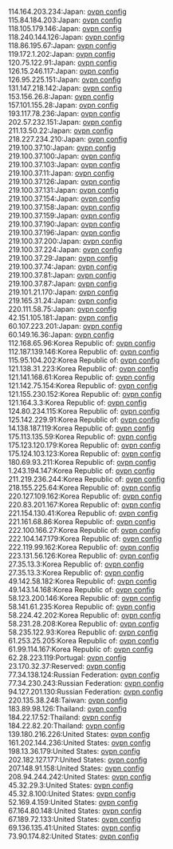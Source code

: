 114.164.203.234:Japan: [ovpn config](vpn/114_164_203_234.ovpn)  
115.84.184.203:Japan: [ovpn config](vpn/115_84_184_203.ovpn)  
118.105.179.146:Japan: [ovpn config](vpn/118_105_179_146.ovpn)  
118.240.144.126:Japan: [ovpn config](vpn/118_240_144_126.ovpn)  
118.86.195.67:Japan: [ovpn config](vpn/118_86_195_67.ovpn)  
119.172.1.202:Japan: [ovpn config](vpn/119_172_1_202.ovpn)  
120.75.122.91:Japan: [ovpn config](vpn/120_75_122_91.ovpn)  
126.15.246.117:Japan: [ovpn config](vpn/126_15_246_117.ovpn)  
126.95.225.151:Japan: [ovpn config](vpn/126_95_225_151.ovpn)  
131.147.218.142:Japan: [ovpn config](vpn/131_147_218_142.ovpn)  
153.156.26.8:Japan: [ovpn config](vpn/153_156_26_8.ovpn)  
157.101.155.28:Japan: [ovpn config](vpn/157_101_155_28.ovpn)  
193.117.78.236:Japan: [ovpn config](vpn/193_117_78_236.ovpn)  
202.57.232.151:Japan: [ovpn config](vpn/202_57_232_151.ovpn)  
211.13.50.22:Japan: [ovpn config](vpn/211_13_50_22.ovpn)  
218.227.234.210:Japan: [ovpn config](vpn/218_227_234_210.ovpn)  
219.100.37.10:Japan: [ovpn config](vpn/219_100_37_10.ovpn)  
219.100.37.100:Japan: [ovpn config](vpn/219_100_37_100.ovpn)  
219.100.37.103:Japan: [ovpn config](vpn/219_100_37_103.ovpn)  
219.100.37.11:Japan: [ovpn config](vpn/219_100_37_11.ovpn)  
219.100.37.126:Japan: [ovpn config](vpn/219_100_37_126.ovpn)  
219.100.37.131:Japan: [ovpn config](vpn/219_100_37_131.ovpn)  
219.100.37.154:Japan: [ovpn config](vpn/219_100_37_154.ovpn)  
219.100.37.158:Japan: [ovpn config](vpn/219_100_37_158.ovpn)  
219.100.37.159:Japan: [ovpn config](vpn/219_100_37_159.ovpn)  
219.100.37.190:Japan: [ovpn config](vpn/219_100_37_190.ovpn)  
219.100.37.196:Japan: [ovpn config](vpn/219_100_37_196.ovpn)  
219.100.37.200:Japan: [ovpn config](vpn/219_100_37_200.ovpn)  
219.100.37.224:Japan: [ovpn config](vpn/219_100_37_224.ovpn)  
219.100.37.29:Japan: [ovpn config](vpn/219_100_37_29.ovpn)  
219.100.37.74:Japan: [ovpn config](vpn/219_100_37_74.ovpn)  
219.100.37.81:Japan: [ovpn config](vpn/219_100_37_81.ovpn)  
219.100.37.87:Japan: [ovpn config](vpn/219_100_37_87.ovpn)  
219.101.21.170:Japan: [ovpn config](vpn/219_101_21_170.ovpn)  
219.165.31.24:Japan: [ovpn config](vpn/219_165_31_24.ovpn)  
220.111.58.75:Japan: [ovpn config](vpn/220_111_58_75.ovpn)  
42.151.105.181:Japan: [ovpn config](vpn/42_151_105_181.ovpn)  
60.107.223.201:Japan: [ovpn config](vpn/60_107_223_201.ovpn)  
60.149.16.36:Japan: [ovpn config](vpn/60_149_16_36.ovpn)  
112.168.65.96:Korea Republic of: [ovpn config](vpn/112_168_65_96.ovpn)  
112.187.139.146:Korea Republic of: [ovpn config](vpn/112_187_139_146.ovpn)  
115.95.104.202:Korea Republic of: [ovpn config](vpn/115_95_104_202.ovpn)  
121.138.31.223:Korea Republic of: [ovpn config](vpn/121_138_31_223.ovpn)  
121.141.168.61:Korea Republic of: [ovpn config](vpn/121_141_168_61.ovpn)  
121.142.75.154:Korea Republic of: [ovpn config](vpn/121_142_75_154.ovpn)  
121.155.230.152:Korea Republic of: [ovpn config](vpn/121_155_230_152.ovpn)  
121.164.3.3:Korea Republic of: [ovpn config](vpn/121_164_3_3.ovpn)  
124.80.234.115:Korea Republic of: [ovpn config](vpn/124_80_234_115.ovpn)  
125.142.229.91:Korea Republic of: [ovpn config](vpn/125_142_229_91.ovpn)  
14.138.187.119:Korea Republic of: [ovpn config](vpn/14_138_187_119.ovpn)  
175.113.135.59:Korea Republic of: [ovpn config](vpn/175_113_135_59.ovpn)  
175.123.120.179:Korea Republic of: [ovpn config](vpn/175_123_120_179.ovpn)  
175.124.103.123:Korea Republic of: [ovpn config](vpn/175_124_103_123.ovpn)  
180.69.93.211:Korea Republic of: [ovpn config](vpn/180_69_93_211.ovpn)  
1.243.194.147:Korea Republic of: [ovpn config](vpn/1_243_194_147.ovpn)  
211.219.236.244:Korea Republic of: [ovpn config](vpn/211_219_236_244.ovpn)  
218.155.225.64:Korea Republic of: [ovpn config](vpn/218_155_225_64.ovpn)  
220.127.109.162:Korea Republic of: [ovpn config](vpn/220_127_109_162.ovpn)  
220.83.201.167:Korea Republic of: [ovpn config](vpn/220_83_201_167.ovpn)  
221.154.130.41:Korea Republic of: [ovpn config](vpn/221_154_130_41.ovpn)  
221.161.68.86:Korea Republic of: [ovpn config](vpn/221_161_68_86.ovpn)  
222.100.166.27:Korea Republic of: [ovpn config](vpn/222_100_166_27.ovpn)  
222.104.147.179:Korea Republic of: [ovpn config](vpn/222_104_147_179.ovpn)  
222.119.99.162:Korea Republic of: [ovpn config](vpn/222_119_99_162.ovpn)  
223.131.56.126:Korea Republic of: [ovpn config](vpn/223_131_56_126.ovpn)  
27.35.13.3:Korea Republic of: [ovpn config](vpn/27_35_13_3.ovpn)  
27.35.13.3:Korea Republic of: [ovpn config](vpn/27_35_13_3.ovpn)  
49.142.58.182:Korea Republic of: [ovpn config](vpn/49_142_58_182.ovpn)  
49.143.14.168:Korea Republic of: [ovpn config](vpn/49_143_14_168.ovpn)  
58.123.200.146:Korea Republic of: [ovpn config](vpn/58_123_200_146.ovpn)  
58.141.61.235:Korea Republic of: [ovpn config](vpn/58_141_61_235.ovpn)  
58.224.42.202:Korea Republic of: [ovpn config](vpn/58_224_42_202.ovpn)  
58.231.28.208:Korea Republic of: [ovpn config](vpn/58_231_28_208.ovpn)  
58.235.122.93:Korea Republic of: [ovpn config](vpn/58_235_122_93.ovpn)  
61.253.25.205:Korea Republic of: [ovpn config](vpn/61_253_25_205.ovpn)  
61.99.114.167:Korea Republic of: [ovpn config](vpn/61_99_114_167.ovpn)  
62.28.223.119:Portugal: [ovpn config](vpn/62_28_223_119.ovpn)  
23.170.32.37:Reserved: [ovpn config](vpn/23_170_32_37.ovpn)  
77.34.138.124:Russian Federation: [ovpn config](vpn/77_34_138_124.ovpn)  
77.34.230.243:Russian Federation: [ovpn config](vpn/77_34_230_243.ovpn)  
94.127.201.130:Russian Federation: [ovpn config](vpn/94_127_201_130.ovpn)  
220.135.38.248:Taiwan: [ovpn config](vpn/220_135_38_248.ovpn)  
183.89.98.126:Thailand: [ovpn config](vpn/183_89_98_126.ovpn)  
184.22.17.52:Thailand: [ovpn config](vpn/184_22_17_52.ovpn)  
184.22.82.20:Thailand: [ovpn config](vpn/184_22_82_20.ovpn)  
139.180.216.226:United States: [ovpn config](vpn/139_180_216_226.ovpn)  
161.202.144.236:United States: [ovpn config](vpn/161_202_144_236.ovpn)  
198.13.36.179:United States: [ovpn config](vpn/198_13_36_179.ovpn)  
202.182.127.177:United States: [ovpn config](vpn/202_182_127_177.ovpn)  
207.148.91.158:United States: [ovpn config](vpn/207_148_91_158.ovpn)  
208.94.244.242:United States: [ovpn config](vpn/208_94_244_242.ovpn)  
45.32.29.3:United States: [ovpn config](vpn/45_32_29_3.ovpn)  
45.32.8.100:United States: [ovpn config](vpn/45_32_8_100.ovpn)  
52.169.4.159:United States: [ovpn config](vpn/52_169_4_159.ovpn)  
67.164.80.148:United States: [ovpn config](vpn/67_164_80_148.ovpn)  
67.189.72.133:United States: [ovpn config](vpn/67_189_72_133.ovpn)  
69.136.135.41:United States: [ovpn config](vpn/69_136_135_41.ovpn)  
73.90.174.82:United States: [ovpn config](vpn/73_90_174_82.ovpn)  
